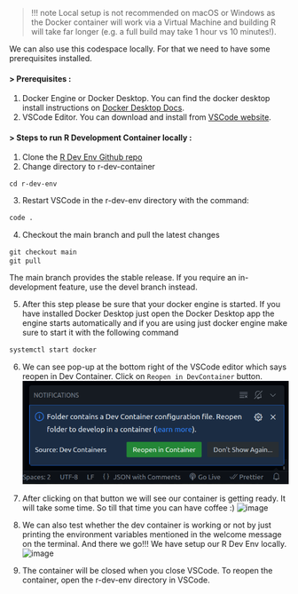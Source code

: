 >!!! note
>Local setup is not recommended on macOS or Windows as the Docker container will work via a Virtual Machine and building R will take far longer (e.g. a full build may take 1 hour vs 10 minutes!).
    
We can also use this codespace locally. For that we need to have some prerequisites installed.

#### > Prerequisites :

1. Docker Engine or Docker Desktop. You can find the docker desktop install instructions on [Docker Desktop Docs](https://www.docker.com/products/docker-desktop/).
2. VSCode Editor. You can download and install from [VSCode website](https://code.visualstudio.com/download).

#### > Steps to run R Development Container locally :

1. Clone the [R Dev Env Github repo](https://github.com/r-devel/r-dev-env/)
2. Change directory to r-dev-container
```
cd r-dev-env
```
3. Restart VSCode in the r-dev-env directory with the command:
```bash
code .
```
4. Checkout the main branch and pull the latest changes
```
git checkout main
git pull
```
The main branch provides the stable release. If you require an in-development feature, use the devel branch instead.


5. After this step please be sure that your docker engine is started. If you have installed Docker Desktop just open the Docker Desktop app the engine starts automatically and if you are using just docker engine make sure to start it with the following command
```bash
systemctl start docker
```

6. We can see pop-up at the bottom right of the VSCode editor which says reopen in Dev Container. 
Click on `Reopen in DevContainer` button.                                              
![create codespace](../assets/rdev13.png)

7. After clicking on that button we will see our container is getting ready. It will take some time. So till that time you can have coffee :)
![image](https://github.com/r-devel/r-dev-env/assets/72031540/044d1e27-22a6-45df-82ec-8fb65abd75e8)
8. We can also test whether the dev container is working or not by just printing the environment variables mentioned in the welcome message on the terminal. And there we go!!! We have setup our R Dev Env locally.
![image](https://github.com/r-devel/r-dev-env/assets/72031540/026668de-a9bb-49bc-a515-c16a218b685d)

9.  The container will be closed when you close VSCode. To reopen the container, open the r-dev-env directory in VSCode.